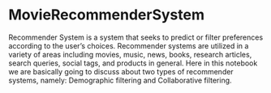 # MovieRecommenderSystem

Recommender System is a system that seeks to predict or filter preferences according to the user’s choices. Recommender systems are utilized in a variety of areas including movies, music, news, books, research articles, search queries, social tags, and products in general. Here in this notebook we are basically going to discuss about two types of recommender systems, namely: Demographic filtering and Collaborative filtering.
